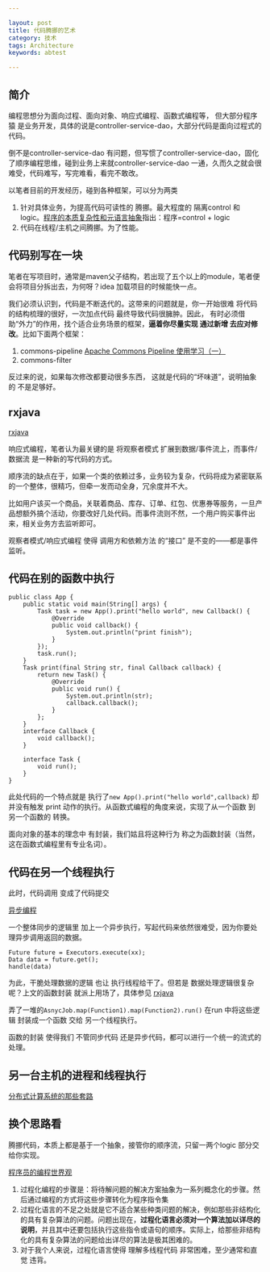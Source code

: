 ```yaml
---

layout: post
title: 代码腾挪的艺术
category: 技术
tags: Architecture
keywords: abtest

---
```


## 简介

编程思想分为面向过程、面向对象、响应式编程、函数式编程等， 但大部分程序猿 是业务开发，具体的说是controller-service-dao，大部分代码是面向过程式的代码。 

倒不是controller-service-dao 有问题，但写惯了controller-service-dao，固化了顺序编程思维，碰到业务上来就controller-service-dao 一通，久而久之就会很难受，代码难写，写完难看，看完不敢改。

以笔者目前的开发经历，碰到各种框架，可以分为两类

1. 针对具体业务，为提高代码可读性的 腾挪。最大程度的 隔离control 和 logic。[程序的本质复杂性和元语言抽象](https://coolshell.cn/articles/10652.html)指出：程序=control + logic
2. 代码在线程/主机之间腾挪。为了性能。

## 代码别写在一块

笔者在写项目时，通常是maven父子结构，若出现了五个以上的module，笔者便会将项目分拆出去，为何呀？idea 加载项目的时候能快一点。

我们必须认识到，代码是不断迭代的。这带来的问题就是，你一开始很难 将代码的结构梳理的很好，一次加点代码 最终导致代码很臃肿。因此， 有时必须借助“外力”的作用，找个适合业务场景的框架，**逼着你尽量实现 通过新增 去应对修改**。比如下面两个框架：

1. commons-pipeline [Apache Commons Pipeline 使用学习（一）](http://caoyaojun1988-163-com.iteye.com/blog/2124833)
2. commons-filter

反过来的说，如果每次修改都要动很多东西， 这就是代码的“坏味道”，说明抽象的 不是足够好。

## rxjava

[rxjava](http://qiankunli.github.io/2018/06/20/rxjava.html)
 
响应式编程，笔者认为最关键的是 将观察者模式 扩展到数据/事件流上，而事件/数据流 是一种新的写代码的方式。

顺序流的缺点在于，如果一个类的依赖过多，业务较为复杂，代码将成为紧密联系的一个整体，很精巧，但牵一发而动全身，冗余度并不大。

比如用户该买一个商品，关联着商品、库存、订单、红包、优惠券等服务，一旦产品想额外搞个活动，你要改好几处代码。而事件流则不然，一个用户购买事件出来，相关业务方去监听即可。 

观察者模式/响应式编程 使得 调用方和依赖方法 的“接口” 是不变的——都是事件监听。

## 代码在别的函数中执行

	public class App {
	    public static void main(String[] args) {
	        Task task = new App().print("hello world", new Callback() {
	            @Override
	            public void callback() {
	                System.out.println("print finish");
	            }
	        });
	        task.run();
	    }
	    Task print(final String str, final Callback callback) {
	        return new Task() {
	            @Override
	            public void run() {
	                System.out.println(str);
	                callback.callback();
	            }
	        };
	    }
	    interface Callback {
	        void callback();
	    }
	
	    interface Task {
	        void run();
	    }
	}
	
此处代码的一个特点就是 执行了`new App().print("hello world",callback)` 却并没有触发 print 动作的执行。从函数式编程的角度来说，实现了从一个函数 到另一个函数的 转换。

面向对象的基本的理念中 有封装，我们姑且将这种行为 称之为函数封装（当然，这在函数式编程里有专业名词）。

## 代码在另一个线程执行

此时，代码调用 变成了代码提交

[异步编程](http://qiankunli.github.io/2017/05/16/async_servlet.html)

一个整体同步的逻辑里 加上一个异步执行，写起代码来依然很难受，因为你要处理异步调用返回的数据。

	Future future = Executors.execute(xx);
	Data data = future.get();
	handle(data)

为此，干脆处理数据的逻辑 也让 执行线程给干了。但若是 数据处理逻辑很复杂呢？上文的函数封装 就派上用场了，具体参见 [rxjava](http://qiankunli.github.io/2018/06/20/rxjava.html)
 
弄了一堆的`AsnycJob.map(Function1).map(Function2).run()` 在run 中将这些逻辑 封装成一个函数 交给 另一个线程执行。

函数的封装 使得我们 不管同步代码 还是异步代码，都可以进行一个统一的流式的处理。

## 另一台主机的进程和线程执行

[分布式计算系统的那些套路](http://qiankunli.github.io/2018/06/07/write_distributed_system.html)


## 换个思路看

腾挪代码，本质上都是基于一个抽象，接管你的顺序流，只留一两个logic 部分交给你实现。

[程序员的编程世界观 ](https://www.cnblogs.com/tracyzeng/articles/4108027.html)

1. 过程化编程的步骤是：将待解问题的解决方案抽象为一系列概念化的步骤。然后通过编程的方式将这些步骤转化为程序指令集
2. 过程化语言的不足之处就是它不适合某些种类问题的解决，例如那些非结构化的具有复杂算法的问题。问题出现在，**过程化语言必须对一个算法加以详尽的说明**，并且其中还要包括执行这些指令或语句的顺序。实际上，给那些非结构化的具有复杂算法的问题给出详尽的算法是极其困难的。 
3. 对于我个人来说，过程化语言使得 理解多线程代码 非常困难，至少通常和直觉 违背。